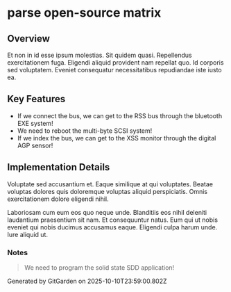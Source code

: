 # parse open-source matrix

## Overview
Et non in id esse ipsum molestias. Sit quidem quasi. Repellendus exercitationem fuga. Eligendi aliquid provident nam repellat quo. Id corporis sed voluptatem. Eveniet consequatur necessitatibus repudiandae iste iusto ea.

## Key Features
- If we connect the bus, we can get to the RSS bus through the bluetooth EXE system!
- We need to reboot the multi-byte SCSI system!
- If we index the bus, we can get to the XSS monitor through the digital AGP sensor!

## Implementation Details
Voluptate sed accusantium et. Eaque similique at qui voluptates. Beatae voluptas dolores quis doloremque voluptas aliquid perspiciatis. Omnis exercitationem dolore eligendi nihil.
 Laboriosam cum eum eos quo neque unde. Blanditiis eos nihil deleniti laudantium praesentium sit nam. Et consequuntur natus. Eum qui ut nobis eveniet qui nobis ducimus accusamus eaque. Eligendi culpa harum unde. Iure aliquid ut.

### Notes
> We need to program the solid state SDD application!

Generated by GitGarden on 2025-10-10T23:59:00.802Z